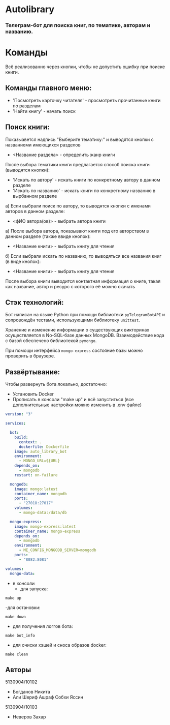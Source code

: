 # Autolibrary

### Телеграм-бот для поиска книг, по тематике, авторам и названию.

# Команды

Всё реализованно через кнопки, чтобы не допустить ошибку при поиске книги.

## Команды главного меню:

- 'Посмотреть карточку читателя' - просмотреть прочитанные книги по разделам
- 'Найти книгу' - начать поиск

## Поиск книги:

Показыавется надпись "Выберите тематику:" и выводятся кнопки с названиеми имеющихся разделов

- <Название раздела> - определить жанр книги

После выбора тематики книги предлагается способ поиска книги (выводятся кнопки):

- 'Искать по автору' - искать книги по конкретному автору в данном разделе
- 'Искать по названию' - искать книги по конкретному названию в вырбанном разделе

a) Если выбрали поиск по автору, то выводятся кнопки с именами авторов в данном разделе:

- <фИО автора(ов)> - выбрать автора книги

a) После выбора автора, показывают книги под его авторством в данном разделе (также ввиде кнопок):

- <Название книги> - выбрать книгу для чтения

б) Если выбрали искать по названию, то выводяться все названия книг (в виде кнопок):

- <Название книги> - выбрать книгу для чтения

После выбора книги выводится контактная информация о книге, такая как название, автор и ресурс с которого её можно скачать

## Стэк технологий:

Бот написан на языке Python при помощи библиотеки `pyTelegramBotAPI` и сопровождён тестами, использующими библиотеку `unittest`.

Хранение и изменение информации о существующих викторинах осуществляется в No-SQL-базе данных MongoDB. Взаимодействие кода с базой обеспечено библиотекой `pymongo`.

При помощи интерфейса `mongo-express` состояние базы можно проверить в браузере.

## Развёртывание:

Чтобы развернуть бота локально, достаточно:
- Установить Docker
- Прописать в консоли "make up" и всё запуститься (все дополнительные настройки можно изменить в .env файле)

```yaml
version: "3"

services:

  bot:
    build:
      context: .
      dockerfile: Dockerfile
    image: auto_library_bot
    environment:
      - MONGO_URL=${URL}
    depends_on:
      - mongodb
    restart: on-failure

  mongodb:
    image: mongo:latest
    container_name: mongodb
    ports:
      - "27018:27017"
    volumes:
      - mongo-data:/data/db

  mongo-express:
    image: mongo-express:latest
    container_name: mongo-express
    depends_on:
      - mongodb
    environment:
      - ME_CONFIG_MONGODB_SERVER=mongodb
    ports:
      - "8082:8081"

volumes:
  mongo-data:
```

- в консоли
  - для запуска:
```shell
make up
```
  -для остановки:

```shell
make down
```

  - для получения логгов бота:

```shell
make bot_info
```

  - для очиски хэшей и сноса образов docker:
```shell
make clean
```
## Авторы
5130904/10102
- Богданов Никита
- Али Шериф Ашраф Собхи Яссин

5130904/10103
- Неверов Захар